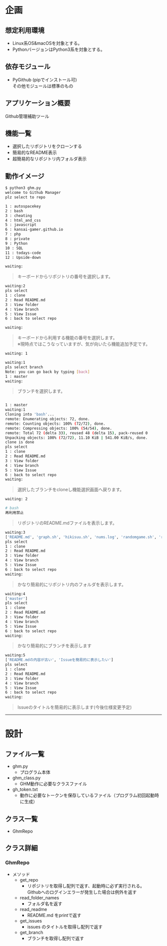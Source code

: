# 企画  

## 想定利用環境  

* Linux系OS&macOSを対象とする。  
* PythonバージョンはPython3系を対象とする。

## 依存モジュール

* PyGithub (pipでインストール可)  
その他モジュールは標準のもの

## アプリケーション概要

Github管理補助ツール

## 機能一覧  

* 選択したリポジトリをクローンする
* 簡易的なREADME表示
* 超簡易的なリポジトリ内フォルダ表示

## 動作イメージ  
```bash
$ python3 ghm.py
welcome to Github Manager
plz select to repo

1 : autospacekey
2 : bash
3 : cheating
4 : html_and_css
5 : javascript
6 : kansai-gamer.github.io
7 : php
8 : private
9 : Python
10 : SQL
11 : todays-code
12 : Upside-down

waiting:
```
> キーボードからリポジトリの番号を選択します。

```bash
waiting:2
pls select
1 : clone
2 : Read README.md
3 : View folder
4 : View branch
5 : View Issue
6 : back to select repo

waiting:
```
> キーボードから利用する機能の番号を選択します。  
※現時点ではこうなっていますが、気が向いたら機能追加予定です。
```bash
waiting: 1

waiting:1
pls select branch
Note: you can go back by typing [back]
1 : master
waiting:
```
>ブランチを選択します。

```bash

1 : master
waiting:1
Cloning into 'bash'...
remote: Enumerating objects: 72, done.
remote: Counting objects: 100% (72/72), done.
remote: Compressing objects: 100% (54/54), done.
remote: Total 72 (delta 33), reused 48 (delta 15), pack-reused 0
Unpacking objects: 100% (72/72), 11.10 KiB | 541.00 KiB/s, done.
clone is done
pls select
1 : clone
2 : Read README.md
3 : View folder
4 : View branch
5 : View Issue
6 : back to select repo
waiting:

```
> 選択したブランチをcloneし機能選択画面へ戻ります。

```bash
waiting: 2

# bash
再利用禁止
```
>リポジトリのREADME.mdファイルを表示します。

```bash
waiting:3
['README.md', 'graph.sh', 'hikisuu.sh', 'nums.log', 'randomgame.sh', 'readlog.sh', 'script13_select.sh', 'sentaku.sh', '入数数値前後比較.sh']
pls select
1 : clone
2 : Read README.md
3 : View folder
4 : View branch
5 : View Issue
6 : back to select repo
waiting:
```
>かなり簡易的にリポジトリ内のフォルダを表示します。

```bash
waiting:4
['master']
pls select
1 : clone
2 : Read README.md
3 : View folder
4 : View branch
5 : View Issue
6 : back to select repo
waiting:
```

>かなり簡易的にブランチを表示します

```bash
waiting:5
['README.mdの内容が古い', 'Issueを簡易的に表示したい']
pls select
1 : clone
2 : Read README.md
3 : View folder
4 : View branch
5 : View Issue
6 : back to select repo
waiting:
```
>Issueのタイトルを簡易的に表示します(今後仕様変更予定)

---
# 設計

## ファイル一覧

* ghm.py  
    * プログラム本体
* ghm_class.py
    * GHM動作に必要なクラスファイル
* gh_token.txt
    * 動作に必要なトークンを保存しているファイル（プログラム初回起動時に生成）

## クラス一覧
* GhmRepo

## クラス詳細

### GhmRepo
* メソッド
    * get_repo
        * リポジトリを取得し配列で返す、起動時に必ず実行される。  
        Githubへのログインエラーが発生した場合は例外を返す
    * read_folder_names
        * フォルダ名を返す
    * read_readme
        * README.md をprintで返す
    * get_issues
        * issues のタイトルを取得し配列で返す
    * get_branch
        * ブランチを取得し配列で返す
